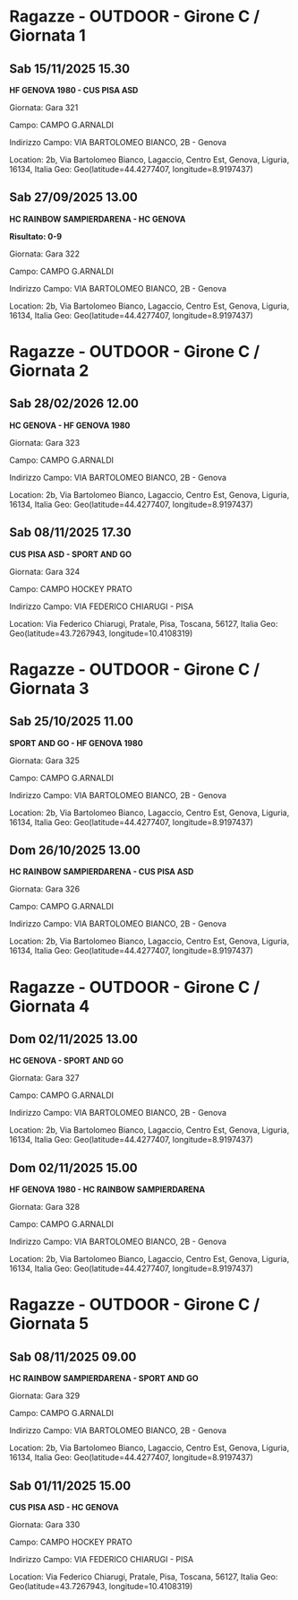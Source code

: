 

# Ragazze - OUTDOOR  - Girone C / Giornata 1

## Sab 15/11/2025 15.30

<strong>HF GENOVA 1980 - CUS PISA ASD</strong>

Giornata: Gara 321

Campo: CAMPO G.ARNALDI 

Indirizzo Campo:  VIA BARTOLOMEO BIANCO, 2B - Genova

Location: 2b, Via Bartolomeo Bianco, Lagaccio, Centro Est, Genova, Liguria, 16134, Italia
Geo: Geo(latitude=44.4277407, longitude=8.9197437)


## Sab 27/09/2025 13.00

<strong>HC RAINBOW SAMPIERDARENA - HC GENOVA</strong>

**Risultato: 0-9**

Giornata: Gara 322

Campo: CAMPO G.ARNALDI 

Indirizzo Campo:  VIA BARTOLOMEO BIANCO, 2B - Genova

Location: 2b, Via Bartolomeo Bianco, Lagaccio, Centro Est, Genova, Liguria, 16134, Italia
Geo: Geo(latitude=44.4277407, longitude=8.9197437)



# Ragazze - OUTDOOR  - Girone C / Giornata 2

## Sab 28/02/2026 12.00

<strong>HC GENOVA - HF GENOVA 1980</strong>

Giornata: Gara 323

Campo: CAMPO G.ARNALDI 

Indirizzo Campo:  VIA BARTOLOMEO BIANCO, 2B - Genova

Location: 2b, Via Bartolomeo Bianco, Lagaccio, Centro Est, Genova, Liguria, 16134, Italia
Geo: Geo(latitude=44.4277407, longitude=8.9197437)


## Sab 08/11/2025 17.30

<strong>CUS PISA ASD - SPORT AND GO</strong>

Giornata: Gara 324

Campo: CAMPO HOCKEY PRATO 

Indirizzo Campo:  VIA FEDERICO CHIARUGI - PISA

Location: Via Federico Chiarugi, Pratale, Pisa, Toscana, 56127, Italia
Geo: Geo(latitude=43.7267943, longitude=10.4108319)



# Ragazze - OUTDOOR  - Girone C / Giornata 3

## Sab 25/10/2025 11.00

<strong>SPORT AND GO - HF GENOVA 1980</strong>

Giornata: Gara 325

Campo: CAMPO G.ARNALDI 

Indirizzo Campo:  VIA BARTOLOMEO BIANCO, 2B - Genova

Location: 2b, Via Bartolomeo Bianco, Lagaccio, Centro Est, Genova, Liguria, 16134, Italia
Geo: Geo(latitude=44.4277407, longitude=8.9197437)


## Dom 26/10/2025 13.00

<strong>HC RAINBOW SAMPIERDARENA - CUS PISA ASD</strong>

Giornata: Gara 326

Campo: CAMPO G.ARNALDI 

Indirizzo Campo:  VIA BARTOLOMEO BIANCO, 2B - Genova

Location: 2b, Via Bartolomeo Bianco, Lagaccio, Centro Est, Genova, Liguria, 16134, Italia
Geo: Geo(latitude=44.4277407, longitude=8.9197437)



# Ragazze - OUTDOOR  - Girone C / Giornata 4

## Dom 02/11/2025 13.00

<strong>HC GENOVA - SPORT AND GO</strong>

Giornata: Gara 327

Campo: CAMPO G.ARNALDI 

Indirizzo Campo:  VIA BARTOLOMEO BIANCO, 2B - Genova

Location: 2b, Via Bartolomeo Bianco, Lagaccio, Centro Est, Genova, Liguria, 16134, Italia
Geo: Geo(latitude=44.4277407, longitude=8.9197437)


## Dom 02/11/2025 15.00

<strong>HF GENOVA 1980 - HC RAINBOW SAMPIERDARENA</strong>

Giornata: Gara 328

Campo: CAMPO G.ARNALDI 

Indirizzo Campo:  VIA BARTOLOMEO BIANCO, 2B - Genova

Location: 2b, Via Bartolomeo Bianco, Lagaccio, Centro Est, Genova, Liguria, 16134, Italia
Geo: Geo(latitude=44.4277407, longitude=8.9197437)



# Ragazze - OUTDOOR  - Girone C / Giornata 5

## Sab 08/11/2025 09.00

<strong>HC RAINBOW SAMPIERDARENA - SPORT AND GO</strong>

Giornata: Gara 329

Campo: CAMPO G.ARNALDI 

Indirizzo Campo:  VIA BARTOLOMEO BIANCO, 2B - Genova

Location: 2b, Via Bartolomeo Bianco, Lagaccio, Centro Est, Genova, Liguria, 16134, Italia
Geo: Geo(latitude=44.4277407, longitude=8.9197437)


## Sab 01/11/2025 15.00

<strong>CUS PISA ASD - HC GENOVA</strong>

Giornata: Gara 330

Campo: CAMPO HOCKEY PRATO 

Indirizzo Campo:  VIA FEDERICO CHIARUGI - PISA

Location: Via Federico Chiarugi, Pratale, Pisa, Toscana, 56127, Italia
Geo: Geo(latitude=43.7267943, longitude=10.4108319)

